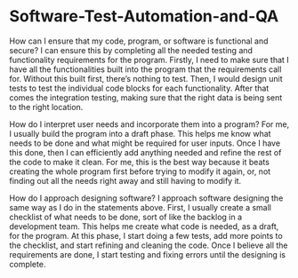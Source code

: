 # Software-Test-Automation-and-QA

How can I ensure that my code, program, or software is functional and secure?
I can ensure this by completing all the needed testing and functionality requirements for the program. Firstly, I need to make sure that I have all the functionalities built into the program that the requirements call for. Without this built first, there’s nothing to test. Then, I would design unit tests to test the individual code blocks for each functionality. After that comes the integration testing, making sure that the right data is being sent to the right location.

How do I interpret user needs and incorporate them into a program?
For me, I usually build the program into a draft phase. This helps me know what needs to be done and what might be required for user inputs. Once I have this done, then I can efficiently add anything needed and refine the rest of the code to make it clean. For me, this is the best way because it beats creating the whole program first before trying to modify it again, or, not finding out all the needs right away and still having to modify it. 

How do I approach designing software?
I approach software designing the same way as I do in the statements above. First, I usually create a small checklist of what needs to be done, sort of like the backlog in a development team. This helps me create what code is needed, as a draft, for the program. At this phase, I start doing a few tests, add more points to the checklist, and start refining and cleaning the code. Once I believe all the requirements are done, I start testing and fixing errors until the designing is complete. 
